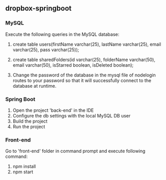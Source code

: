 ## dropbox-springboot

### MySQL
Execute the following queries in the MySQL database:
1. create table users(firstName varchar(25), lastName varchar(25), email varchar(25), pass varchar(25));

2. create table sharedFolders(id varchar(25), folderName varchar(50), email varchar(50), isStarred boolean, isDeleted boolean);

3. Change the password of the database in the mysql file of nodelogin routes to your password so that it will successfully connect to the database at runtime.


### Spring Boot
1. Open the project 'back-end' in the IDE
2. Configure the db settings with the local MySQL DB user
3. Build the project
4. Run the project


### Front-end
Go to 'front-end' folder in command prompt and execute following command:
1. npm install
2. npm start
